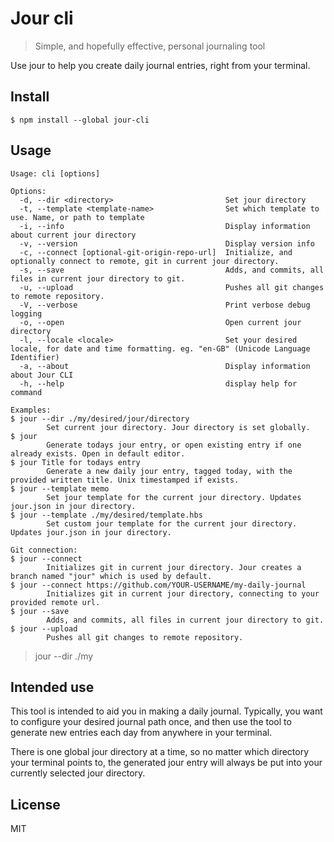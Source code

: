 # Jour cli

> Simple, and hopefully effective, personal journaling tool

Use jour to help you create daily journal entries, right from your terminal.

## Install

```
$ npm install --global jour-cli
```

## Usage

```
Usage: cli [options]

Options:
  -d, --dir <directory>                         Set jour directory
  -t, --template <template-name>                Set which template to use. Name, or path to template
  -i, --info                                    Display information about current jour directory
  -v, --version                                 Display version info
  -c, --connect [optional-git-origin-repo-url]  Initialize, and optionally connect to remote, git in current jour directory.
  -s, --save                                    Adds, and commits, all files in current jour directory to git.
  -u, --upload                                  Pushes all git changes to remote repository.
  -V, --verbose                                 Print verbose debug logging
  -o, --open                                    Open current jour directory
  -l, --locale <locale>                         Set your desired locale, for date and time formatting. eg. "en-GB" (Unicode Language Identifier)
  -a, --about                                   Display information about Jour CLI
  -h, --help                                    display help for command

Examples:
$ jour --dir ./my/desired/jour/directory
        Set current jour directory. Jour directory is set globally.
$ jour
        Generate todays jour entry, or open existing entry if one already exists. Open in default editor.
$ jour Title for todays entry
        Generate a new daily jour entry, tagged today, with the provided written title. Unix timestamped if exists.
$ jour --template memo
        Set jour template for the current jour directory. Updates jour.json in jour directory.
$ jour --template ./my/desired/template.hbs
        Set custom jour template for the current jour directory. Updates jour.json in jour directory.

Git connection:
$ jour --connect
        Initializes git in current jour directory. Jour creates a branch named "jour" which is used by default.
$ jour --connect https://github.com/YOUR-USERNAME/my-daily-journal
        Initializes git in current jour directory, connecting to your provided remote url.
$ jour --save
        Adds, and commits, all files in current jour directory to git.
$ jour --upload
        Pushes all git changes to remote repository.

```


> jour --dir ./my

## Intended use
This tool is intended to aid you in making a daily journal. Typically, you want to configure your desired journal path once, and then use the tool to generate new entries each day from anywhere in your terminal.

There is one global jour directory at a time, so no matter which directory your terminal points to, the generated jour entry will always be put into your currently selected jour directory.

## License
MIT
